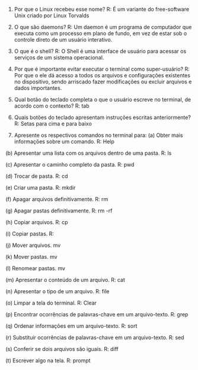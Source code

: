 1. Por que o Linux recebeu esse nome?
R: É um variante do free-software Unix criado por Linux Torvalds

2. O que são daemons?
R: Um daemon é um programa de computador que executa como um processo em plano de fundo,
em vez de estar sob o controle direto de um usuário interativo.

3. O que é o shell?
R: O Shell é uma interface de usuário para acessar os serviços de um sistema operacional.

4. Por que é importante evitar executar o terminal como super-usuário?
R: Por que o ele dá acesso a todos os arquivos e configurações existentes no dispositivo, sendo arriscado
fazer modificações ou excluir arquivos e dados importantes.

5. Qual botão do teclado completa o que o usuário escreve no terminal, de acordo com o contexto?
R: tab

6. Quais botões do teclado apresentam instruções escritas anteriormente?
R: Setas para cima e para baixo

7. Apresente os respectivos comandos no terminal para:
(a) Obter mais informações sobre um comando.
R: Help

(b) Apresentar uma lista com os arquivos dentro de uma pasta.
R: ls

(c) Apresentar o caminho completo da pasta.
R: pwd

(d) Trocar de pasta.
R: cd

(e) Criar uma pasta.
R: mkdir

(f) Apagar arquivos definitivamente.
R: rm

(g) Apagar pastas definitivamente.
R: rm -rf

(h) Copiar arquivos.
R: cp

(i) Copiar pastas.
R:

(j) Mover arquivos.
mv

(k) Mover pastas.
mv
 
(l) Renomear pastas.
mv

(m) Apresentar o conteúdo de um arquivo.
R: cat

(n) Apresentar o tipo de um arquivo.
R: file

(o) Limpar a tela do terminal.
R: Clear

(p) Encontrar ocorrências de palavras-chave em um arquivo-texto.
R: grep

(q) Ordenar informações em um arquivo-texto.
R: sort

(r) Substituir ocorrências de palavras-chave em um arquivo-texto.
R: sed

(s) Conferir se dois arquivos são iguais.
R: diff 

(t) Escrever algo na tela.
R: prompt
